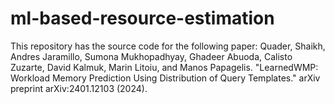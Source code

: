 # ml-based-resource-estimation
This repository has the source code for the following paper:
Quader, Shaikh, Andres Jaramillo, Sumona Mukhopadhyay, Ghadeer Abuoda, Calisto Zuzarte, David Kalmuk, Marin Litoiu, and Manos Papagelis. "LearnedWMP: Workload Memory Prediction Using Distribution of Query Templates." arXiv preprint arXiv:2401.12103 (2024).
